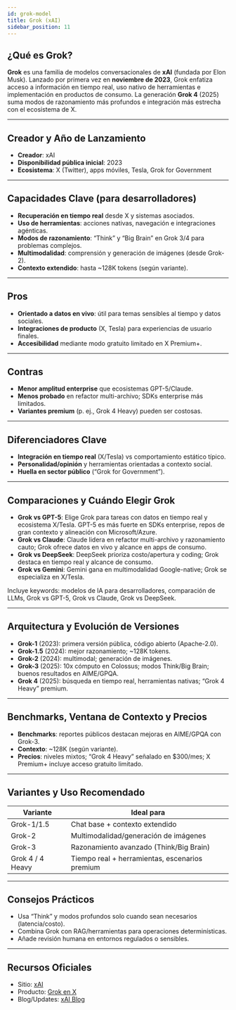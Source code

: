 ```yaml
---
id: grok-model
title: Grok (xAI)
sidebar_position: 11
---
```


## ¿Qué es Grok?

**Grok** es una familia de modelos conversacionales de **xAI** (fundada por Elon Musk). Lanzado por primera vez en **noviembre de 2023**, Grok enfatiza acceso a información en tiempo real, uso nativo de herramientas e implementación en productos de consumo. La generación **Grok 4** (2025) suma modos de razonamiento más profundos e integración más estrecha con el ecosistema de X.

---

## Creador y Año de Lanzamiento

- **Creador**: xAI  
- **Disponibilidad pública inicial**: 2023  
- **Ecosistema**: X (Twitter), apps móviles, Tesla, Grok for Government

---

## Capacidades Clave (para desarrolladores)

- **Recuperación en tiempo real** desde X y sistemas asociados.  
- **Uso de herramientas**: acciones nativas, navegación e integraciones agénticas.  
- **Modos de razonamiento**: “Think” y “Big Brain” en Grok 3/4 para problemas complejos.  
- **Multimodalidad**: comprensión y generación de imágenes (desde Grok-2).  
- **Contexto extendido**: hasta ~128K tokens (según variante).

---

## Pros

- **Orientado a datos en vivo**: útil para temas sensibles al tiempo y datos sociales.  
- **Integraciones de producto** (X, Tesla) para experiencias de usuario finales.  
- **Accesibilidad** mediante modo gratuito limitado en X Premium+.

---

## Contras

- **Menor amplitud enterprise** que ecosistemas GPT-5/Claude.  
- **Menos probado** en refactor multi-archivo; SDKs enterprise más limitados.  
- **Variantes premium** (p. ej., Grok 4 Heavy) pueden ser costosas.

---

## Diferenciadores Clave

- **Integración en tiempo real** (X/Tesla) vs comportamiento estático típico.  
- **Personalidad/opinión** y herramientas orientadas a contexto social.  
- **Huella en sector público** (“Grok for Government”).

---

## Comparaciones y Cuándo Elegir Grok

- **Grok vs GPT-5**: Elige Grok para tareas con datos en tiempo real y ecosistema X/Tesla. GPT-5 es más fuerte en SDKs enterprise, repos de gran contexto y alineación con Microsoft/Azure.  
- **Grok vs Claude**: Claude lidera en refactor multi-archivo y razonamiento cauto; Grok ofrece datos en vivo y alcance en apps de consumo.  
- **Grok vs DeepSeek**: DeepSeek prioriza costo/apertura y coding; Grok destaca en tiempo real y alcance de consumo.  
- **Grok vs Gemini**: Gemini gana en multimodalidad Google-native; Grok se especializa en X/Tesla.

Incluye keywords: modelos de IA para desarrolladores, comparación de LLMs, Grok vs GPT-5, Grok vs Claude, Grok vs DeepSeek.

---

## Arquitectura y Evolución de Versiones

- **Grok-1** (2023): primera versión pública, código abierto (Apache-2.0).  
- **Grok-1.5** (2024): mejor razonamiento; ~128K tokens.  
- **Grok-2** (2024): multimodal; generación de imágenes.  
- **Grok-3** (2025): 10x cómputo en Colossus; modos Think/Big Brain; buenos resultados en AIME/GPQA.  
- **Grok 4** (2025): búsqueda en tiempo real, herramientas nativas; “Grok 4 Heavy” premium.

---

## Benchmarks, Ventana de Contexto y Precios

- **Benchmarks**: reportes públicos destacan mejoras en AIME/GPQA con Grok-3.  
- **Contexto**: ~128K (según variante).  
- **Precios**: niveles mixtos; “Grok 4 Heavy” señalado en $300/mes; X Premium+ incluye acceso gratuito limitado.

---

## Variantes y Uso Recomendado

| Variante | Ideal para |
|---|---|
| Grok-1/1.5 | Chat base + contexto extendido |
| Grok-2 | Multimodalidad/generación de imágenes |
| Grok-3 | Razonamiento avanzado (Think/Big Brain) |
| Grok 4 / 4 Heavy | Tiempo real + herramientas, escenarios premium |

---

## Consejos Prácticos

- Usa “Think” y modos profundos solo cuando sean necesarios (latencia/costo).  
- Combina Grok con RAG/herramientas para operaciones determinísticas.  
- Añade revisión humana en entornos regulados o sensibles.

---

## Recursos Oficiales

- Sitio: [xAI](https://x.ai)  
- Producto: [Grok en X](https://x.ai/grok)  
- Blog/Updates: [xAI Blog](https://x.ai/blog)


